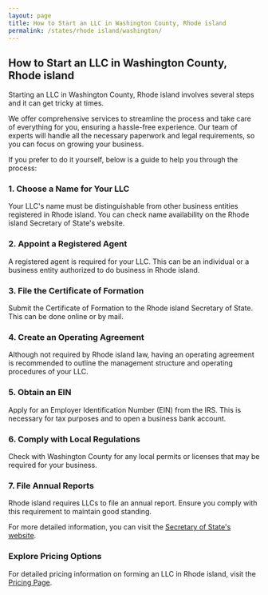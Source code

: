 ```yaml
---
layout: page
title: How to Start an LLC in Washington County, Rhode island
permalink: /states/rhode island/washington/
---
```


<h2>How to Start an LLC in Washington County, Rhode island</h2>

<p>Starting an LLC in Washington County, Rhode island involves several steps and it can get tricky at times.</p>

<p>We offer comprehensive services to streamline the process and take care of everything for you, ensuring a hassle-free experience. Our team of experts will handle all the necessary paperwork and legal requirements, so you can focus on growing your business.</p>

<p>If you prefer to do it yourself, below is a guide to help you through the process:</p>

<h3>1. Choose a Name for Your LLC</h3>
<p>Your LLC's name must be distinguishable from other business entities registered in Rhode island. You can check name availability on the Rhode island Secretary of State's website.</p>

<h3>2. Appoint a Registered Agent</h3>
<p>A registered agent is required for your LLC. This can be an individual or a business entity authorized to do business in Rhode island.</p>

<h3>3. File the Certificate of Formation</h3>
<p>Submit the Certificate of Formation to the Rhode island Secretary of State. This can be done online or by mail.</p>

<h3>4. Create an Operating Agreement</h3>
<p>Although not required by Rhode island law, having an operating agreement is recommended to outline the management structure and operating procedures of your LLC.</p>

<h3>5. Obtain an EIN</h3>
<p>Apply for an Employer Identification Number (EIN) from the IRS. This is necessary for tax purposes and to open a business bank account.</p>

<h3>6. Comply with Local Regulations</h3>
<p>Check with Washington County for any local permits or licenses that may be required for your business.</p>

<h3>7. File Annual Reports</h3>
<p>Rhode island requires LLCs to file an annual report. Ensure you comply with this requirement to maintain good standing.</p>

<p>For more detailed information, you can visit the <a href="https://www.sos.rhode island.gov/">Secretary of State's website</a>.</p>

<h3>Explore Pricing Options</h3>
<p>For detailed pricing information on forming an LLC in Rhode island, visit the <a href="{ '/new-pricing/' | relative_url }">Pricing Page</a>.</p>

